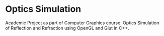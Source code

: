 # Optics Simulation
Academic Project as part of Computer Graphics course: Optics Simulation of Reflection and Refraction using OpenGL and Glut in C++.
